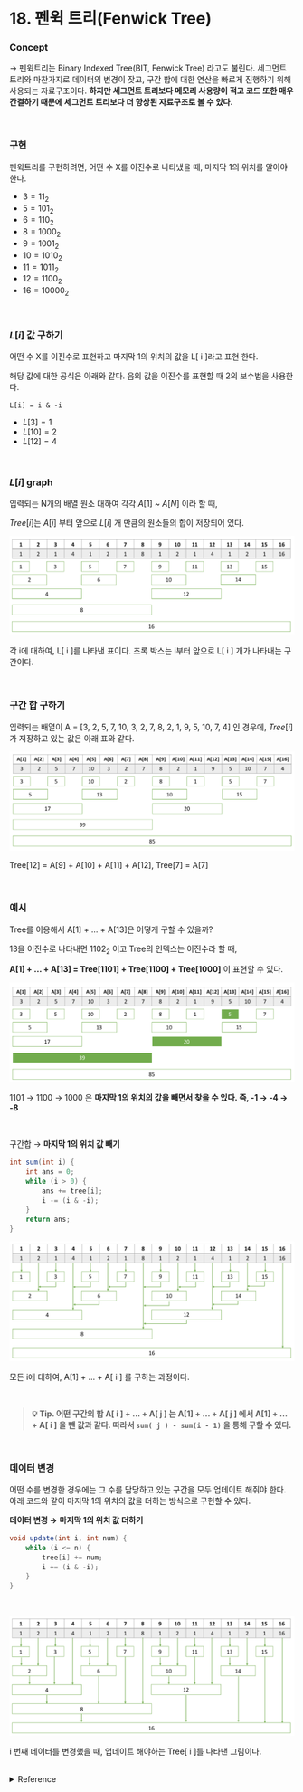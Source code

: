 # 18. 펜윅 트리(Fenwick Tree)

### Concept

→ 펜윅트리는 Binary Indexed Tree(BIT, Fenwick Tree) 라고도 불린다. 세그먼트 트리와 마찬가지로 데이터의 변경이 잦고, 구간 합에 대한 연산을 빠르게 진행하기 위해 사용되는 자료구조이다. **하지만 세그먼트 트리보다 메모리 사용량이 적고 코드 또한 매우 간결하기 때문에 세그먼트 트리보다 더 향상된 자료구조로 볼 수 있다.**

<br>

### 구현

펜윅트리를 구현하려면, 어떤 수 X를 이진수로 나타냈을 때, 마지막 1의 위치를 알아야 한다.

- $3 = 11_2$
- $5 = 101_2$
- $6  = 110_2$
- $8 = 1000_2$
- $9 = 1001_2$
- $10 = 1010_2$
- $11 =1011_2$
- $12 = 1100_2$
- $16 = 10000_2$

<br>

### $L[i]$ 값 구하기

어떤 수 X를 이진수로 표현하고 마지막 1의 위치의 값을 L[ i ]라고 표현 한다.

해당 값에 대한 공식은 아래와 같다. 음의 값을 이진수를 표현할 때 2의 보수법을 사용한다.

```
L[i] = i & -i
```

- $L[3] = 1$
- $L[10]  =2$
- $L[12] = 4$

<br>

### $L[i]$ graph

입력되는 N개의 배열 원소 대하여 각각 $A[1]$ ~ $A[N]$ 이라 할 때, 

$Tree[i]$는 $A[i]$ 부터 앞으로 $L[i]$ 개 만큼의 원소들의 합이 저장되어 있다.

![각 i에 대하여, L[ i ]를 나타낸 표이다. 초록 박스는 i부터 앞으로 L[ i ] 개가 나타내는 구간이다.](../../../images/CodingTest/Tree/FenwickTree/1.png)

각 i에 대하여, L[ i ]를 나타낸 표이다. 초록 박스는 i부터 앞으로 L[ i ] 개가 나타내는 구간이다.

<br>

### 구간 합 구하기

입력되는 배열이 A = [3, 2, 5, 7, 10, 3, 2, 7, 8, 2, 1, 9, 5, 10, 7, 4] 인 경우에, $Tree[i]$가 저장하고 있는 값은 아래 표와 같다.

![Tree[12] = A[9] + A[10] + A[11] + A[12], Tree[7] = A[7]](../../../images/CodingTest/Tree/FenwickTree/2.png)

Tree[12] = A[9] + A[10] + A[11] + A[12], Tree[7] = A[7]

<br>

### 예시

Tree를 이용해서 A[1] + … + A[13]은 어떻게 구할 수 있을까?

13을 이진수로 나타내면 $1102_2$ 이고 Tree의 인덱스는 이진수라 할 때,

**A[1] + … + A[13] = Tree[1101] + Tree[1100] + Tree[1000]** 이 표현할 수 있다. 

![1101 → 1100 → 1000 은 **마지막 1의 위치의 값을 빼면서 찾을 수 있다. 즉, -1 → -4 → -8**](../../../images/CodingTest/Tree/FenwickTree/3.png)

1101 → 1100 → 1000 은 **마지막 1의 위치의 값을 빼면서 찾을 수 있다. 즉, -1 → -4 → -8**

<br>

구간합 → **마지막 1의 위치 값 빼기**

```java
int sum(int i) {
    int ans = 0;
    while (i > 0) {
        ans += tree[i];
        i -= (i & -i);
    }
    return ans;
}
```

![모든 i에 대하여, A[1] + … + A[ i ] 를 구하는 과정이다.](../../../images/CodingTest/Tree/FenwickTree/4.png)

모든 i에 대하여, A[1] + … + A[ i ] 를 구하는 과정이다.

<br>

> **💡 Tip.
어떤 구간의 합 A[ i ] + … + A[ j ] 는 A[1] + … + A[ j ] 에서 A[1] + … + A[ i ] 을 뺀 값과 같다.
따라서 `sum( j ) - sum(i - 1)` 을 통해 구할 수 있다.**
> 

<br>

### 데이터 변경

어떤 수를 변경한 경우에는 그 수를 담당하고 있는 구간을 모두 업데이트 해줘야 한다. 아래 코드와 같이 마지막 1의 위치의 값을 더하는 방식으로 구현할 수 있다.

**데이터 변경 →** **마지막 1의 위치 값 더하기**

```java
void update(int i, int num) {
    while (i <= n) {
        tree[i] += num;
        i += (i & -i);
    }
}
```

<br>

![i 번째 데이터를 변경했을 때, 업데이트 해야하는 Tree[ i ]를 나타낸 그림이다.](../../../images/CodingTest/Tree/FenwickTree/5.png)

i 번째 데이터를 변경했을 때, 업데이트 해야하는 Tree[ i ]를 나타낸 그림이다.

<br>

<details>
  <summary>Reference</summary>

- [동근님  유튜브 강의](https://www.youtube.com/watch?v=fg2iGP4e2mc)
- [백준 설명](https://www.acmicpc.net/blog/view/21)
</details>